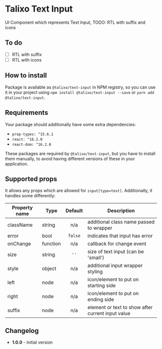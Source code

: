 # Talixo Text Input

UI Component which represents Text Input, TODO: RTL with suffix and icons

## To do

- [ ] RTL with suffix
- [ ] RTL with icons

## How to install

Package is available as `@talixo/text-input` in NPM registry, so you can use it in your project
using `npm install @talixo/text-input --save` or `yarn add @talixo/text-input`.

## Requirements

Your package should additionally have some extra dependencies:

- `prop-types: ^15.6.1`
- `react: ^16.2.0`
- `react-dom: ^16.2.0`

These packages are required by `@talixo/text-input`, but you have to install them manually,
to avoid having different versions of these in your application.

## Supported props
It allows any props which are allowed for `input[type=text]`. Additionally, it handles some differently:

Property name | Type      | Default | Description                    
--------------|-----------|:-------:|--------------------------------
className     | string    | n/a     | additional class name passed to wrapper
error         | bool      | `false` | indicates that input has error
onChange      | function  | n/a     | callback for change event
size          | string    | `''`    | size of text input (can be 'small')
style         | object    | n/a     | additional input wrapper styling
left          | node      | n/a     | icon/element to put on starting side
right         | node      | n/a     | icon/element to put on ending side
suffix        | node      | n/a     | element or text to show after current input value

## Changelog

- **1.0.0** - initial version
